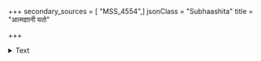 +++
secondary_sources = [ "MSS_4554",]
jsonClass = "Subhaashita"
title = "आत्मज्ञानी यतो"

+++

<details><summary>Text</summary>

आत्मज्ञानी यतो धन्यो मध्यः पितृपितामहैः।  
मातृपक्षेण मात्रा च ख्यातिं याति नराधमः॥
</details>
